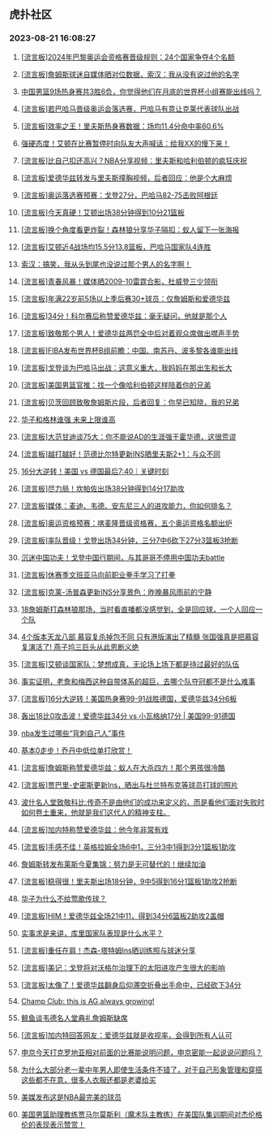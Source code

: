 ## 虎扑社区 
### 2023-08-21 16:08:27

1. [[流言板]2024年巴黎奥运会资格赛晋级规则：24个国家争夺4个名额](https://bbs.hupu.com/61769614.html)

2. [[流言板]詹姆斯球迷自媒体晒对位数据，索汉：我从没有说过他的名字](https://bbs.hupu.com/61769156.html)

3. [中国男篮9场热身赛共3胜6负，你觉得他们在月底的世界杯小组赛能出线吗？](https://bbs.hupu.com/61769092.html)

4. [[流言板]若巴哈马晋级奥运会落选赛，巴哈马有意让克莱代表球队出战](https://bbs.hupu.com/61768178.html)

5. [[流言板]效率之王！里夫斯热身赛数据：场均11.4分命中率60.6%](https://bbs.hupu.com/61768312.html)

6. [强硬态度！艾顿在比赛暂停时向队友大声喊话：给我XX的慢下来！](https://bbs.hupu.com/61768808.html)

7. [[流言板]比自己扣还高兴？NBA分享视频：里夫斯和哈利伯顿的疯狂庆祝](https://bbs.hupu.com/61770128.html)

8. [[流言板]爱德华兹转发与里夫斯撞胸视频，后者回应：他是个大麻烦](https://bbs.hupu.com/61770000.html)

9. [[流言板]奥运落选赛预赛：戈登27分，巴哈马82-75击败阿根廷](https://bbs.hupu.com/61767705.html)

10. [[流言板]今天真硬！艾顿出场38分钟得到10分21篮板](https://bbs.hupu.com/61767815.html)

11. [[流言板]换个角度看更炸裂！森林狼分享华子隔扣：蚁人留下一张海报](https://bbs.hupu.com/61770383.html)

12. [[流言板]艾顿近4战场均15.5分13.8篮板，巴哈马国家队4连胜](https://bbs.hupu.com/61768822.html)

13. [索汉：搞笑，我从头到尾也没说过那个男人的名字啊！](https://bbs.hupu.com/61766903.html)

14. [[流言板]青春风暴！媒体晒2009-10雷霆合影，杜威登三少领衔](https://bbs.hupu.com/61768418.html)

15. [[流言板]年满22岁前5场以上季后赛30+球员：仅詹姆斯和爱德华兹](https://bbs.hupu.com/61766295.html)

16. [[流言板]34分！科尔赛后称赞爱德华兹：毫无疑问，他就是那个人](https://bbs.hupu.com/61765776.html)

17. [[流言板]致敬那个男人！爱德华兹两罚全中后对着观众席做出噤声手势](https://bbs.hupu.com/61765756.html)

18. [[流言板]FIBA发布世界杯B组前瞻：中国、南苏丹、波多黎各谁能出线](https://bbs.hupu.com/61768172.html)

19. [[流言板]戈登谈为巴哈马出战：这意义重大，我妈妈在那出生和长大](https://bbs.hupu.com/61770063.html)

20. [[流言板]美国男篮官推：找一个像哈利伯顿这样陪着你的兄弟](https://bbs.hupu.com/61765635.html)

21. [[流言板]贝茨回顾致敬詹姆斯片段，后者回复：你早已知晓，我的兄弟](https://bbs.hupu.com/61765866.html)

22. [华子和格林谁强 未来上限谁高](https://bbs.hupu.com/61769750.html)

23. [[流言板]大范甘迪谈75大：你不能说AD的生涯强于霍华德，这很荒谬](https://bbs.hupu.com/61767152.html)

24. [[流言板]越打越好！范德比尔特更新INS晒里夫斯2+1：与众不同](https://bbs.hupu.com/61766561.html)

25. [16分大逆转！美国 vs 德国最后7:40｜关键时刻](https://bbs.hupu.com/61765798.html)

26. [[流言板]尽力局！坎帕佐出场38分钟得到14分17助攻](https://bbs.hupu.com/61767960.html)

27. [[流言板]媒体：麦迪、韦德、安东尼三人的进攻能力，你如何排名？](https://bbs.hupu.com/61768510.html)

28. [[流言板]奥运资格预赛：喀麦隆晋级资格赛，五个奥运资格名额出炉](https://bbs.hupu.com/61768639.html)

29. [[流言板]率队晋级！戈登出场34分钟，三分7中6砍下27分3篮板3抢断](https://bbs.hupu.com/61767747.html)

30. [沉迷中国功夫！戈登中国行期间，与其哥哥不停用中国功夫battle](https://bbs.hupu.com/61769785.html)

31. [[流言板]休赛季文班亚马向前职业拳手学习了打拳](https://bbs.hupu.com/61766264.html)

32. [[流言板]克莱-汤普森更新INS分享景色：昨晚暴风雨前的宁静](https://bbs.hupu.com/61769803.html)

33. [18詹姆斯打森林狼那场，当时看直播都没感觉到，全是回应球，一个人回应一个队](https://bbs.hupu.com/61765884.html)

34. [4个版本天龙八部  慕容复杀掉包不同  只有港版演出了精髓 张国强真是把慕容复演活了! 燕子坞三巨头从此恩断义绝](https://bbs.hupu.com/61770940.html)

35. [[流言板]艾顿谈国家队：梦想成真，无论场上场下都是待过最好的队伍](https://bbs.hupu.com/61769906.html)

36. [事实证明，老詹和梅西这种自带体系的超巨，去哪个队夺冠都不是什么难事](https://bbs.hupu.com/61769225.html)

37. [[流言板]16分大逆转！美国热身赛99-91战胜德国，爱德华兹34分6板](https://bbs.hupu.com/61764877.html)

38. [轰出18比0攻击波！爱德华兹34分 vs 小瓦格纳17分 | 美国99-91德国](https://bbs.hupu.com/61765248.html)

39. [nba发生过哪些“背刺自己人”事件](https://bbs.hupu.com/61769622.html)

40. [基本0走步！乔丹中低位单打欣赏！](https://bbs.hupu.com/61768402.html)

41. [[流言板]詹姆斯称赞爱德华兹：蚁人在大杀四方！那个男孩很冷酷](https://bbs.hupu.com/61765202.html)

42. [[流言板]贾巴里-史密斯更新Ins，晒出与杜兰特布克等球员打球的照片](https://bbs.hupu.com/61769759.html)

43. [波什名人堂致敬科比:传奇不是由他们的成功来定义的，而是看他们面对失败时如何卷土重来，他就是我们这代人的精神支柱。](https://bbs.hupu.com/61770425.html)

44. [[流言板]加内特称赞爱德华兹：他今年非常有戏](https://bbs.hupu.com/61766387.html)

45. [[流言板]手感不佳！英格拉姆全场6中1，三分3中1得到3分1篮板1助攻](https://bbs.hupu.com/61765076.html)

46. [詹姆斯转发布莱斯今夏集锦：努力是无可替代的！继续加油](https://bbs.hupu.com/61765232.html)

47. [[流言板]稳得很！里夫斯出场18分钟，9中5得到16分1篮板1助攻2抢断](https://bbs.hupu.com/61764976.html)

48. [华子为什么不给莺歌传球？](https://bbs.hupu.com/61770909.html)

49. [[流言板]HIM！爱德华兹全场21中11，得到34分6篮板2助攻2盖帽](https://bbs.hupu.com/61764963.html)

50. [实事求是来讲，库里国家队表现是什么水平？](https://bbs.hupu.com/61769185.html)

51. [[流言板]重任在肩！杰森-塔特姆Ins晒训练照与球迷分享](https://bbs.hupu.com/61769167.html)

52. [[流言板]美记：戈登将对沃格尔治理下的太阳进攻产生很大的影响](https://bbs.hupu.com/61768334.html)

53. [[流言板]太像了！爱德华兹翻身后仰滞空折叠出手命中，已经砍下34分](https://bbs.hupu.com/61764773.html)

54. [Champ Club: this is AG,always growing!](https://bbs.hupu.com/61764398.html)

55. [鲸鱼谈韦德名人堂典礼詹姆斯缺席](https://bbs.hupu.com/61769838.html)

56. [[流言板]加内特回答网友：爱德华兹就是收视率，会得到所有人认可](https://bbs.hupu.com/61766446.html)

57. [申京今天打克罗地亚相对前面的比赛能说明问题，申京密能一起说说问题吗？](https://bbs.hupu.com/61766852.html)

58. [为什么大部分老一辈中年男人即使生活条件不错了，对于自己形象管理和穿搭这些都不在意，很多人衣服还都是老婆给买](https://bbs.hupu.com/61767900.html)

59. [美媒发布这是NBA最完美的球员](https://bbs.hupu.com/61768197.html)

60. [美国男篮助理教练贾马尔莫斯利（魔术队主教练）在美国队集训期间对杰伦格伦的表现表示赞赏！](https://bbs.hupu.com/61767331.html)


